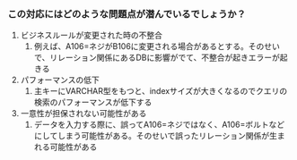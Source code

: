 ### この対応にはどのような問題点が潜んでいるでしょうか？

1. ビジネスルールが変更された時の不整合
   1. 例えば、A106=ネジがB106に変更される場合があるとする。そのせいで、リレーション関係にあるDBに影響がでて、不整合が起きエラーが起きる
2. パフォーマンスの低下
   1. 主キーにVARCHAR型をもつと、indexサイズが大きくなるのでクエリの検索のパフォーマンスが低下する
3. 一意性が担保されない可能性がある
   1. データを入力する際に、誤ってA106=ネジではなく、A106=ボルトなどにしてしまう可能性がある。そのせいで誤ったリレーション関係が生まれる可能性がある
